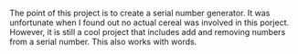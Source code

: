 The point of this project is to create a serial number generator. It was unfortunate when I found out no actual cereal was involved in this porject. However, it is
still a cool project that includes add and removing numbers from a serial number. This also works with words.
